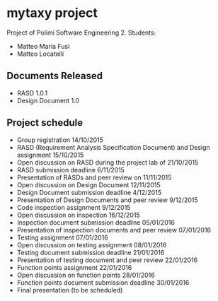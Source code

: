 # mytaxy project
Project of Polimi Software Engineering 2. 
Students: 
* Matteo Maria Fusi
* Matteo Locatelli

## Documents Released
* RASD 1.0.1
* Design Document 1.0


## Project schedule
* Group registration 14/10/2015
* RASD (Requirement Analysis Specification Document) and Design assignment 15/10/2015
* Open discussion on RASD during the project lab of 21/10/2015
* RASD submission deadline 6/11/2015
* Presentation of RASDs and peer review on 11/11/2015
* Open discussion on Design Document 12/11/2015
* Design Document submission deadline 4/12/2015
* Presentation of Design Documents and peer review 9/12/2015
* Code inspection assignment 9/12/2015
* Open discussion on inspection 16/12/2015
* Inspection document submission deadline 05/01/2016
* Presentation of inspection documents and peer review 07/01/2016
* Testing assignment 07/01/2016
* Open discussion on testing assignment 08/01/2016
* Testing document submission deadline 21/01/2016
* Presentation of testing document and peer review 22/01/2016
* Function points assignment 22/01/2016
* Open discussion on function points 28/01/2016
* Function points document submission deadline 30/01/2016
* Final presentation (to be scheduled)

